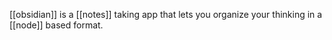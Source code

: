 [[obsidian]] is a [[notes]] taking app that lets you organize your thinking in a [[node]] based format.